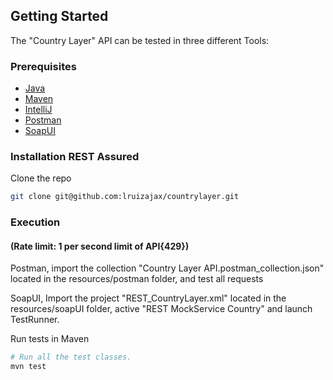 ## Getting Started

The "Country Layer" API can be tested in three different Tools:

### Prerequisites

* [Java](https://www.oracle.com/java/technologies/downloads)
* [Maven](https://maven.apache.org/install.html)
* [IntelliJ](https://www.jetbrains.com/idea/download)
* [Postman](https://www.postman.com/downloads/)
* [SoapUI](https://www.soapui.org/tools/soapui/)
  
### Installation REST Assured

Clone the repo
   ```sh
   git clone git@github.com:lruizajax/countrylayer.git
   ```

### Execution 

#### (Rate limit: 1 per second limit of API{429})

Postman, import the collection "Country Layer API.postman_collection.json" located in the resources/postman folder, and test all requests

SoapUI, Import the project "REST_CountryLayer.xml" located in the resources/soapUI folder, active "REST MockService Country" and launch TestRunner.

Run tests in Maven 
   ```sh
   # Run all the test classes.
   mvn test
   ```
